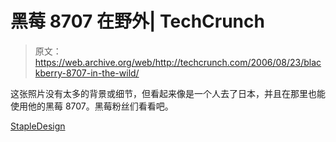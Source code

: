 # 黑莓 8707 在野外| TechCrunch

> 原文：<https://web.archive.org/web/http://techcrunch.com/2006/08/23/blackberry-8707-in-the-wild/>

这张照片没有太多的背景或细节，但看起来像是一个人去了日本，并且在那里也能使用他的黑莓 8707。黑莓粉丝们看看吧。

[StapleDesign](https://web.archive.org/web/20140530110703/http://www.stapledesign.com/jeffstaple/2006/08/jp1.html)